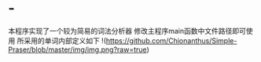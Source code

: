 # -
本程序实现了一个较为简易的词法分析器
修改主程序main函数中文件路径即可使用
所采用的单词内部定义如下
!(https://github.com/Chionanthus/Simple-Praser/blob/master/img/img.png?raw=true)
